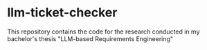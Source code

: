 # llm-ticket-checker
This repository contains the code for the research conducted in my bachelor's thesis "LLM-based Requirements Engineering"
